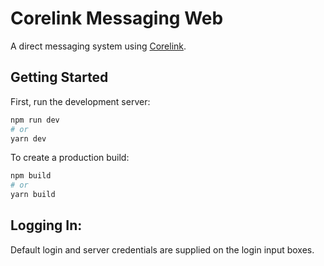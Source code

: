 # Corelink Messaging Web
A direct messaging system using [Corelink](https://corelink.hsrn.nyu.edu/).

## Getting Started
First, run the development server:

```bash
npm run dev
# or
yarn dev
```

To create a production build:

```bash
npm build
# or
yarn build
```

## Logging In:
Default login and server credentials are supplied on the login input boxes. 
